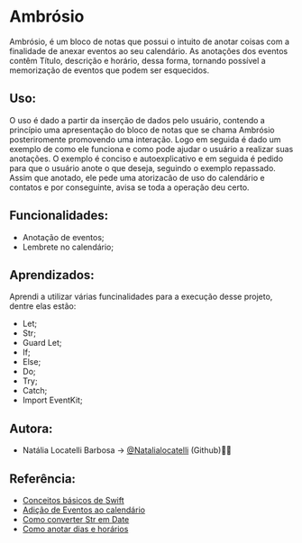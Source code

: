 
# Ambrósio 

Ambrósio, é um bloco de notas que possui o intuito de anotar coisas com a finalidade de anexar eventos ao seu calendário. As anotações dos eventos contêm Título, descrição e horário, dessa forma, tornando possível a memorização de eventos que podem ser esquecidos. 



## Uso:
O uso é dado a partir da inserção de dados pelo usuário, contendo a princípio uma apresentação do bloco de notas que se chama Ambrósio posteriromente promovendo uma interação. Logo em seguida é dado um exemplo de como ele funciona e como pode ajudar o usuário a realizar suas anotações. O exemplo é conciso e autoexplicativo e em seguida é pedido para que o usuário anote o que deseja, seguindo o exemplo repassado. Assim que anotado, ele pede uma atorizacão de uso do calendário e contatos e por conseguinte, avisa se toda a operação deu certo. 




## Funcionalidades:

- Anotação de eventos;
- Lembrete no calendário;



## Aprendizados:

Aprendi a utilizar várias funcinalidades para a execução desse projeto, dentre elas estão:

- Let;
- Str;
- Guard Let;
- If;
- Else;
- Do;
- Try;
- Catch;
- Import EventKit;


## Autora:

- Natália Locatelli Barbosa -> [@Natalialocatelli](https://github.com/Natalialocatelli) (Github)🙋‍♀️


## Referência:

 - [Conceitos básicos de Swift](https://www.hackingwithswift.com/100/6)
 - [Adição de Eventos ao calendário](https://nemecek.be/blog/28/how-to-save-event-into-users-calendar#creating-event)
 - [Como converter Str em Date](https://www.zerotoappstore.com/how-to-convert-string-date-to-date-in-swift.html)
 - [Como anotar dias e horários](https://nsdateformatter.com)


